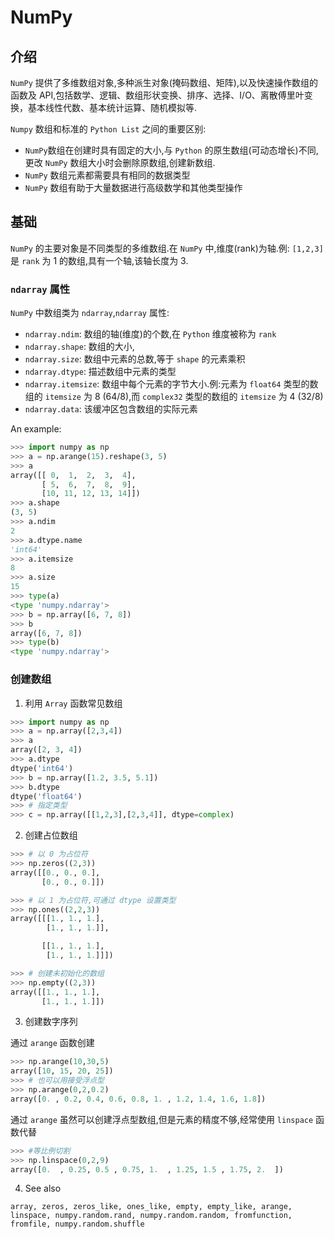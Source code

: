 # NumPy

## 介绍

`NumPy` 提供了多维数组对象,多种派生对象(掩码数组、矩阵),以及快速操作数组的函数及 API,包括数学、逻辑、数组形状变换、排序、选择、I/O、离散傅里叶变换，基本线性代数、基本统计运算、随机模拟等.

`Numpy` 数组和标准的 `Python List` 之间的重要区别:

* `NumPy`数组在创建时具有固定的大小,与 `Python` 的原生数组(可动态增长)不同,更改 `NumPy` 数组大小时会删除原数组,创建新数组.
* `NumPy` 数组元素都需要具有相同的数据类型
* `NumPy` 数组有助于大量数据进行高级数学和其他类型操作

## 基础

`NumPy` 的主要对象是不同类型的多维数组.在 `NumPy` 中,维度(rank)为轴.例: `[1,2,3]` 是 `rank` 为 1 的数组,具有一个轴,该轴长度为 3.

### `ndarray` 属性

`NumPy` 中数组类为 `ndarray`,`ndarray` 属性:

* `ndarray.ndim`: 数组的轴(维度)的个数,在 `Python` 维度被称为 `rank`
* `ndarray.shape`: 数组的大小,
* `ndarray.size`: 数组中元素的总数,等于 `shape` 的元素乘积
* `ndarray.dtype`: 描述数组中元素的类型
* `ndarray.itemsize`: 数组中每个元素的字节大小.例:元素为 `float64` 类型的数组的 `itemsize` 为 8 (64/8),而 `complex32` 类型的数组的 `itemsize` 为 4 (32/8)
* `ndarray.data`: 该缓冲区包含数组的实际元素

An example:

```python
>>> import numpy as np
>>> a = np.arange(15).reshape(3, 5)
>>> a
array([[ 0,  1,  2,  3,  4],
       [ 5,  6,  7,  8,  9],
       [10, 11, 12, 13, 14]])
>>> a.shape
(3, 5)
>>> a.ndim
2
>>> a.dtype.name
'int64'
>>> a.itemsize
8
>>> a.size
15
>>> type(a)
<type 'numpy.ndarray'>
>>> b = np.array([6, 7, 8])
>>> b
array([6, 7, 8])
>>> type(b)
<type 'numpy.ndarray'>
```



### 创建数组

1. 利用 `Array` 函数常见数组

```python
>>> import numpy as np
>>> a = np.array([2,3,4])
>>> a
array([2, 3, 4])
>>> a.dtype
dtype('int64')
>>> b = np.array([1.2, 3.5, 5.1])
>>> b.dtype
dtype('float64')
>>> # 指定类型
>>> c = np.array([[1,2,3],[2,3,4]], dtype=complex)
```

2. 创建占位数组

```python
>>> # 以 0 为占位符
>>> np.zeros((2,3))
array([[0., 0., 0.],
       [0., 0., 0.]])

>>> # 以 1 为占位符,可通过 dtype 设置类型
>>> np.ones((2,2,3))
array([[[1., 1., 1.],
        [1., 1., 1.]],

       [[1., 1., 1.],
        [1., 1., 1.]]])

>>> # 创建未初始化的数组
>>> np.empty((2,3))
array([[1., 1., 1.],
       [1., 1., 1.]])
```

3. 创建数字序列

通过 `arange` 函数创建

```python
>>> np.arange(10,30,5)
array([10, 15, 20, 25])
>>> # 也可以用接受浮点型
>>> np.arange(0,2,0.2)
array([0. , 0.2, 0.4, 0.6, 0.8, 1. , 1.2, 1.4, 1.6, 1.8])
```

通过 `arange` 虽然可以创建浮点型数组,但是元素的精度不够,经常使用 `linspace` 函数代替

```python
>>> #等比例切割
>>> np.linspace(0,2,9)
array([0.  , 0.25, 0.5 , 0.75, 1.  , 1.25, 1.5 , 1.75, 2.  ])
```

4. See also

`array, zeros, zeros_like, ones_like, empty, empty_like, arange, linspace, numpy.random.rand, numpy.random.random, fromfunction, fromfile, numpy.random.shuffle`

